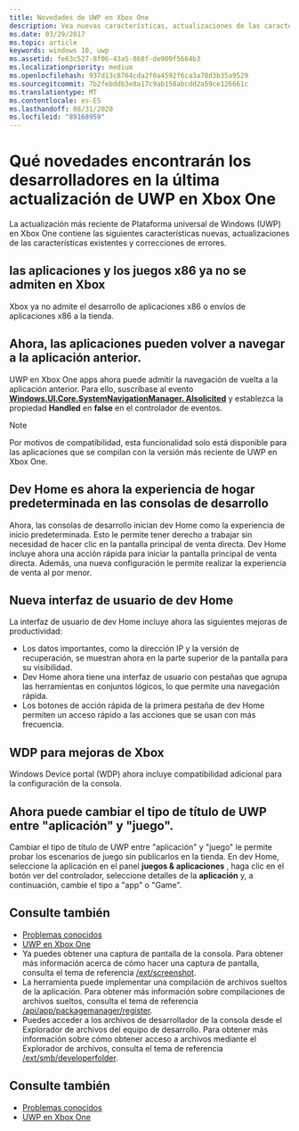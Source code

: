 ```yaml
---
title: Novedades de UWP en Xbox One
description: Vea nuevas características, actualizaciones de las características existentes y correcciones de errores para desarrolladores en la actualización más reciente de UWP en Xbox One.
ms.date: 03/29/2017
ms.topic: article
keywords: windows 10, uwp
ms.assetid: fe63c527-8f06-43a5-868f-de909f5664b3
ms.localizationpriority: medium
ms.openlocfilehash: 937d13c8764cda2f0a4592f6ca3a78d3b35a9529
ms.sourcegitcommit: 7b2febddb3e8a17c9ab158abcdd2a59ce126661c
ms.translationtype: MT
ms.contentlocale: es-ES
ms.lasthandoff: 08/31/2020
ms.locfileid: "89168959"
---
```

# <a name="whats-new-for-developers-in-the-latest-update-of-uwp-on-xbox-one"></a>Qué novedades encontrarán los desarrolladores en la última actualización de UWP en Xbox One

La actualización más reciente de Plataforma universal de Windows (UWP) en Xbox One contiene las siguientes características nuevas, actualizaciones de las características existentes y correcciones de errores.

## <a name="x86-apps-and-games-are-no-longer-supported-on-xbox"></a>las aplicaciones y los juegos x86 ya no se admiten en Xbox  
Xbox ya no admite el desarrollo de aplicaciones x86 o envíos de aplicaciones x86 a la tienda.

## <a name="apps-can-now-support-navigating-back-to-the-previous-app"></a>Ahora, las aplicaciones pueden volver a navegar a la aplicación anterior. 
UWP en Xbox One apps ahora puede admitir la navegación de vuelta a la aplicación anterior. Para ello, suscríbase al evento [**Windows.UI.Core.SystemNavigationManager. Alsolicited**](/uwp/api/Windows.UI.Core.SystemNavigationManager) y establezca la propiedad **Handled** en **false** en el controlador de eventos.

> [!NOTE]
> Por motivos de compatibilidad, esta funcionalidad solo está disponible para las aplicaciones que se compilan con la versión más reciente de UWP en Xbox One. 

## <a name="dev-home-is-now-the-default-home-experience-on-development-consoles"></a>Dev Home es ahora la experiencia de hogar predeterminada en las consolas de desarrollo
Ahora, las consolas de desarrollo inician dev Home como la experiencia de inicio predeterminada. Esto le permite tener derecho a trabajar sin necesidad de hacer clic en la pantalla principal de venta directa. Dev Home incluye ahora una acción rápida para iniciar la pantalla principal de venta directa. Además, una nueva configuración le permite realizar la experiencia de venta al por menor. 

## <a name="new-dev-home-user-interface"></a>Nueva interfaz de usuario de dev Home
La interfaz de usuario de dev Home incluye ahora las siguientes mejoras de productividad:
 - Los datos importantes, como la dirección IP y la versión de recuperación, se muestran ahora en la parte superior de la pantalla para su visibilidad. 
 - Dev Home ahora tiene una interfaz de usuario con pestañas que agrupa las herramientas en conjuntos lógicos, lo que permite una navegación rápida.
 - Los botones de acción rápida de la primera pestaña de dev Home permiten un acceso rápido a las acciones que se usan con más frecuencia. 

## <a name="wdp-for-xbox-enhancements"></a>WDP para mejoras de Xbox
Windows Device portal (WDP) ahora incluye compatibilidad adicional para la configuración de la consola. 

## <a name="you-can-now-switch-the-type-of-your-uwp-title-between-app-and-game"></a>Ahora puede cambiar el tipo de título de UWP entre "aplicación" y "juego".
Cambiar el tipo de título de UWP entre "aplicación" y "juego" le permite probar los escenarios de juego sin publicarlos en la tienda. En dev Home, seleccione la aplicación en el panel **juegos & aplicaciones** , haga clic en el botón ver del controlador, seleccione detalles de la **aplicación** y, a continuación, cambie el tipo a "app" o "Game".

## <a name="see-also"></a>Consulte también
- [Problemas conocidos](known-issues.md)
- [UWP en Xbox One](index.md)
 - Ya puedes obtener una captura de pantalla de la consola. Para obtener más información acerca de cómo hacer una captura de pantalla, consulta el tema de referencia [/ext/screenshot](wdp-media-capture-api.md).
 - La herramienta puede implementar una compilación de archivos sueltos de la aplicación. Para obtener más información sobre compilaciones de archivos sueltos, consulta el tema de referencia [/api/app/packagemanager/register](wdp-loose-folder-register-api.md).
 - Puedes acceder a los archivos de desarrollador de la consola desde el Explorador de archivos del equipo de desarrollo. Para obtener más información sobre cómo obtener acceso a archivos mediante el Explorador de archivos, consulta el tema de referencia [/ext/smb/developerfolder](wdp-smb-api.md).

## <a name="see-also"></a>Consulte también
- [Problemas conocidos](known-issues.md)
- [UWP en Xbox One](index.md)